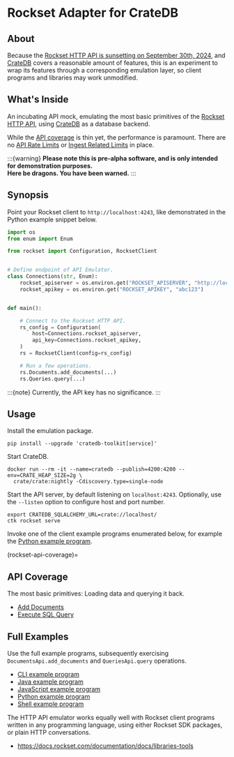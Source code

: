 # Rockset Adapter for CrateDB


## About

Because the [Rockset HTTP API is sunsetting on September 30th, 2024](
https://docs.rockset.com/documentation/docs/faq), and [CrateDB] covers a
reasonable amount of features, this is an experiment to wrap its features
through a corresponding emulation layer, so client programs and libraries
may work unmodified.


## What's Inside

An incubating API mock, emulating the most basic primitives of the [Rockset
HTTP API], using [CrateDB] as a database backend.

While the [API coverage](#rockset-api-coverage) is thin yet, the performance is
paramount. There are no [API Rate Limits] or [Ingest Related Limits] in place.

:::{warning}
**Please note this is pre-alpha software, and is only intended for demonstration
purposes.**
<br>
**Here be dragons. You have been warned.**
:::

## Synopsis

Point your Rockset client to `http://localhost:4243`, like demonstrated in the
Python example snippet below.
```python
import os
from enum import Enum

from rockset import Configuration, RocksetClient


# Define endpoint of API Emulator.
class Connections(str, Enum):
    rockset_apiserver = os.environ.get("ROCKSET_APISERVER", "http://localhost:4243")
    rockset_apikey = os.environ.get("ROCKSET_APIKEY", "abc123")


def main():

    # Connect to the Rockset HTTP API.
    rs_config = Configuration(
        host=Connections.rockset_apiserver,
        api_key=Connections.rockset_apikey,
    )
    rs = RocksetClient(config=rs_config)

    # Run a few operations.
    rs.Documents.add_documents(...)
    rs.Queries.query(...)
```

:::{note}
Currently, the API key has no significance.
:::


## Usage

Install the emulation package.
```shell
pip install --upgrade 'cratedb-toolkit[service]'
```

Start CrateDB.
```shell
docker run --rm -it --name=cratedb --publish=4200:4200 --env=CRATE_HEAP_SIZE=2g \
  crate/crate:nightly -Cdiscovery.type=single-node
```

Start the API server, by default listening on `localhost:4243`. Optionally,
use the `--listen` option to configure host and port number.
```shell
export CRATEDB_SQLALCHEMY_URL=crate://localhost/
ctk rockset serve
```

Invoke one of the client example programs enumerated below,
for example the [Python example program].


(rockset-api-coverage)=
## API Coverage

The most basic primitives: Loading data and querying it back.

- [Add Documents]
- [Execute SQL Query]


## Full Examples

Use the full example programs, subsequently exercising
`DocumentsApi.add_documents` and `QueriesApi.query` operations.

- [CLI example program]
- [Java example program]
- [JavaScript example program]
- [Python example program]
- [Shell example program]

The HTTP API emulator works equally well with Rockset client programs
written in any programming language, using either Rockset SDK packages,
or plain HTTP conversations.

- https://docs.rockset.com/documentation/docs/libraries-tools


[Add Documents]: https://docs.rockset.com/documentation/reference/adddocuments
[API Rate Limits]: https://docs.rockset.com/documentation/docs/api-rate-limits
[CLI example program]: https://github.com/crate/cratedb-toolkit/blob/main/examples/rockset/cli/basic.sh
[CrateDB]: https://cratedb.com/database
[Execute SQL Query]: https://docs.rockset.com/documentation/reference/query
[Ingest Related Limits]: https://docs.rockset.com/documentation/docs/ingest-related-limits
[Java example program]: https://github.com/crate/cratedb-toolkit/blob/main/examples/rockset/java/Basic.java
[JavaScript example program]: https://github.com/crate/cratedb-toolkit/blob/main/examples/rockset/javascript/basic.js
[Python example program]: https://github.com/crate/cratedb-toolkit/blob/main/examples/rockset/python/basic.py
[Rockset HTTP API]: https://docs.rockset.com/documentation/reference/rest-api
[Shell example program]: https://github.com/crate/cratedb-toolkit/blob/main/examples/rockset/shell/basic.sh
